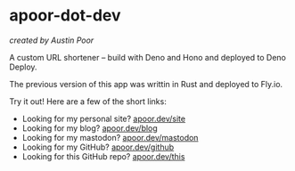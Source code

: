 # apoor-dot-dev

_created by Austin Poor_

A custom URL shortener – build with Deno and Hono and deployed to Deno Deploy.

The previous version of this app was writtin in Rust and deployed to Fly.io.

Try it out! Here are a few of the short links:

- Looking for my personal site? [apoor.dev/site](https://apoor.dev/site)
- Looking for my blog? [apoor.dev/blog](https://apoor.dev/blog)
- Looking for my mastodon? [apoor.dev/mastodon](https://apoor.dev/mastodon)
- Looking for my GitHub? [apoor.dev/github](https://apoor.dev/github)
- Looking for this GitHub repo? [apoor.dev/this](https://apoor.dev/this)


